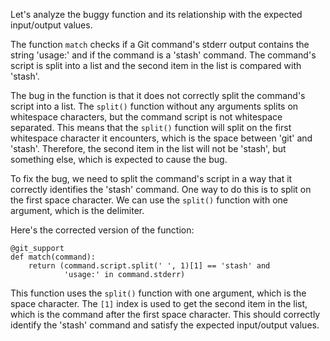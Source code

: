 Let's analyze the buggy function and its relationship with the expected input/output values.

The function `match` checks if a Git command's stderr output contains the string 'usage:' and if the command is a 'stash' command. The command's script is split into a list and the second item in the list is compared with 'stash'.

The bug in the function is that it does not correctly split the command's script into a list. The `split()` function without any arguments splits on whitespace characters, but the command script is not whitespace separated. This means that the `split()` function will split on the first whitespace character it encounters, which is the space between 'git' and 'stash'. Therefore, the second item in the list will not be 'stash', but something else, which is expected to cause the bug.

To fix the bug, we need to split the command's script in a way that it correctly identifies the 'stash' command. One way to do this is to split on the first space character. We can use the `split()` function with one argument, which is the delimiter.

Here's the corrected version of the function:
```
@git_support
def match(command):
    return (command.script.split(' ', 1)[1] == 'stash' and
            'usage:' in command.stderr)
```
This function uses the `split()` function with one argument, which is the space character. The `[1]` index is used to get the second item in the list, which is the command after the first space character. This should correctly identify the 'stash' command and satisfy the expected input/output values.